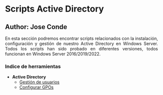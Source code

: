 # Scripts Active Directory 
## Author: Jose Conde 

<p style="text-align: justify;"> En esta sección podremos encontrar scripts relacionados con la instalación, configuración y gestión de nuestro Active Directory en Windows Server. Todos los scripts han sido probado en diferentes versiones, todos funcionan en Windows Server 2016/2019/2022.</p>

### Indice de herramientas 
- **Active Directory**
  - [Gestión de usuarios](https://github.com/conde26/PowerShell-Scripts/tree/main/Active%20Directory/GPOs)
  - [Configurar GPOs](https://github.com/conde26/PowerShell-Scripts)
